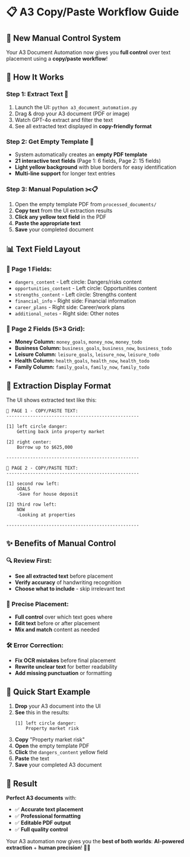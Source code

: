 # 📋 A3 Copy/Paste Workflow Guide

## 🎯 **New Manual Control System**

Your A3 Document Automation now gives you **full control** over text placement using a **copy/paste workflow**!

## 🔄 **How It Works**

### **Step 1: Extract Text** 🤖
1. Launch the UI: `python a3_document_automation.py`
2. Drag & drop your A3 document (PDF or image)
3. Watch GPT-4o extract and filter the text
4. See all extracted text displayed in **copy-friendly format**

### **Step 2: Get Empty Template** 📄
- System automatically creates an **empty PDF template**
- **21 interactive text fields** (Page 1: 6 fields, Page 2: 15 fields)
- **Light yellow background** with blue borders for easy identification
- **Multi-line support** for longer text entries

### **Step 3: Manual Population** ✂️📋
1. Open the empty template PDF from `processed_documents/`
2. **Copy text** from the UI extraction results
3. **Click any yellow text field** in the PDF
4. **Paste the appropriate text**
5. **Save** your completed document

## 📊 **Text Field Layout**

### **📄 Page 1 Fields:**
- `dangers_content` - Left circle: Dangers/risks content
- `opportunities_content` - Left circle: Opportunities content  
- `strengths_content` - Left circle: Strengths content
- `financial_info` - Right side: Financial information
- `career_plans` - Right side: Career/work plans
- `additional_notes` - Right side: Other notes

### **📄 Page 2 Fields (5×3 Grid):**
- **Money Column:** `money_goals`, `money_now`, `money_todo`
- **Business Column:** `business_goals`, `business_now`, `business_todo`
- **Leisure Column:** `leisure_goals`, `leisure_now`, `leisure_todo`
- **Health Column:** `health_goals`, `health_now`, `health_todo`
- **Family Column:** `family_goals`, `family_now`, `family_todo`

## 🎯 **Extraction Display Format**

The UI shows extracted text like this:

```
📄 PAGE 1 - COPY/PASTE TEXT:
--------------------------------------------------

[1] left circle danger:
    Getting back into property market

[2] right center:
    Borrow up to $625,000

--------------------------------------------------

📄 PAGE 2 - COPY/PASTE TEXT:
--------------------------------------------------

[1] second row left:
    GOALS
    -Save for house deposit

[2] third row left:
    NOW
    -Looking at properties

--------------------------------------------------
```

## ✨ **Benefits of Manual Control**

### **🔍 Review First:**
- **See all extracted text** before placement
- **Verify accuracy** of handwriting recognition
- **Choose what to include** - skip irrelevant text

### **🎯 Precise Placement:**
- **Full control** over which text goes where
- **Edit text** before or after placement
- **Mix and match** content as needed

### **🛠️ Error Correction:**
- **Fix OCR mistakes** before final placement
- **Rewrite unclear text** for better readability
- **Add missing punctuation** or formatting

## 🚀 **Quick Start Example**

1. **Drop** your A3 document into the UI
2. **See** this in the results:
   ```
   [1] left circle danger:
       Property market risk
   ```
3. **Copy** "Property market risk"
4. **Open** the empty template PDF
5. **Click** the `dangers_content` yellow field
6. **Paste** the text
7. **Save** your completed A3 document

## 🎉 **Result**

**Perfect A3 documents** with:
- ✅ **Accurate text placement**
- ✅ **Professional formatting**
- ✅ **Editable PDF output**
- ✅ **Full quality control**

Your A3 automation now gives you the **best of both worlds**: **AI-powered extraction** + **human precision**! 🚀✨